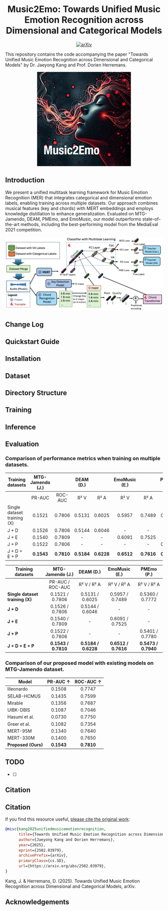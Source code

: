 <div align="center">

# Music2Emo: Towards Unified Music Emotion Recognition across Dimensional and Categorical Models

[![arXiv](https://img.shields.io/badge/arXiv-2311.00968-brightgreen.svg?style=flat-square)](https://arxiv.org/abs/2502.03979)

</div>

This repository contains the code accompanying the paper "Towards Unified Music Emotion Recognition across Dimensional and Categorical Models" by Dr. Jaeyong Kang and Prof. Dorien Herremans.

<div align="center">
  <img src="m2e.png" width="300"/>
</div>

## Introduction

We present a unified multitask learning framework for Music Emotion Recognition (MER) that integrates categorical and dimensional emotion labels, enabling training across multiple datasets. Our approach combines musical features (key and chords) with MERT embeddings and employs knowledge distillation to enhance generalization. Evaluated on MTG-Jamendo, DEAM, PMEmo, and EmoMusic, our model outperforms state-of-the-art methods, including the best-performing model from the MediaEval 2021 competition.

![](framework.png)


## Change Log

## Quickstart Guide

## Installation

## Dataset

## Directory Structure

## Training

## Inference

## Evaluation

### Comparison of performance metrics when training on multiple datasets.

| **Training datasets** | **MTG-Jamendo (J.)** || **DEAM (D.)** || **EmoMusic (E.)** || **PMEmo (P.)** ||
|----------------------|:--------------------:|:--------------------:|:-------------:|:-------------:|:----------------:|:----------------:|:--------------:|:--------------:|
| | PR-AUC | ROC-AUC | R² V | R² A | R² V | R² A | R² V | R² A |
| Single dataset training (X) | 0.1521 | 0.7806 | 0.5131 | 0.6025 | 0.5957 | 0.7489 | 0.5360 | 0.7772 |
| J + D | 0.1526 | 0.7806 | 0.5144 | 0.6046 | - | - | - | - |
| J + E | 0.1540 | 0.7809 | - | - | 0.6091 | 0.7525 | - | - |
| J + P | 0.1522 | 0.7806 | - | - | - | - | 0.5401 | 0.7780 |
| J + D + E + P | **0.1543** | **0.7810** | **0.5184** | **0.6228** | **0.6512** | **0.7616** | **0.5473** | **0.7940** |

| **Training datasets** | **MTG-Jamendo (J.)** | **DEAM (D.)** | **EmoMusic (E.)** | **PMEmo (P.)** |
|----------------------|:------------------:|:-------------:|:-------------:|:-------------:|
| | PR-AUC / ROC-AUC | R² V / R² A | R² V / R² A | R² V / R² A |
| **Single dataset training (X)** | 0.1521 / 0.7806 | 0.5131 / 0.6025 | 0.5957 / 0.7489 | 0.5360 / 0.7772 |
| **J + D** | 0.1526 / 0.7806 | 0.5144 / 0.6046 | - | - |
| **J + E** | 0.1540 / 0.7809 | - | 0.6091 / 0.7525 | - |
| **J + P** | 0.1522 / 0.7806 | - | - | 0.5401 / 0.7780 |
| **J + D + E + P** | **0.1543 / 0.7810** | **0.5184 / 0.6228** | **0.6512 / 0.7616** | **0.5473 / 0.7940** |

### Comparison of our proposed model with existing models on MTG-Jamendo dataset.

| **Model** | **PR-AUC** ↑ | **ROC-AUC** ↑ |
|--------------------|:-----------:|:----------:|
| lileonardo | 0.1508 | 0.7747 |
| SELAB-HCMUS | 0.1435 | 0.7599 |
| Mirable | 0.1356 | 0.7687 |
| UIBK-DBIS | 0.1087 | 0.7046 |
| Hasumi et al. | 0.0730 | 0.7750 |
| Greer et al. | 0.1082 | 0.7354 |
| MERT-95M | 0.1340 | 0.7640 |
| MERT-330M | 0.1400 | 0.7650 |
| **Proposed (Ours)** | **0.1543** | **0.7810** |

## TODO

- [ ] 

## Citation


## Citation

If you find this resource useful, [please cite the original work](https://doi.org/10.48550/arXiv.2502.03979): 

```bibtex
@misc{kang2025unifiedmusicemotionrecognition,
      title={Towards Unified Music Emotion Recognition across Dimensional and Categorical Models}, 
      author={Jaeyong Kang and Dorien Herremans},
      year={2025},
      eprint={2502.03979},
      archivePrefix={arXiv},
      primaryClass={cs.SD},
      url={https://arxiv.org/abs/2502.03979}, 
}
```

Kang, J. & Herremans, D. (2025). Towards Unified Music Emotion Recognition across Dimensional and Categorical Models, arXiv.

## Acknowledgements

